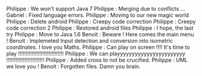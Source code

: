 ﻿Philippe : We won't support Java 7
Philippe : Merging due to conflicts ...
Gabriel : Fixed language errors.
Philippe : Moving to our new magic world
Philippe : Delete android
Philippe : Creepy code correction
Philippe : Creepy code correction 2
Philippe : Restored android files
Philippe : I hope, the last try
Philippe : Move to Java 1.6
Benoit : Beware ! Here comes the main menu !
Benoit : Implemeted Input detection and conversion into isometric coordinates. I love you Maths.
Philippe : Can play on screen !!!! It's time to play !!!!!!!!!!!!!!!!!!!!!!!!!!!!!!
Philippe : We can playyyyyyyyyyyyyyyyyyyyyyy !!!!!!!!!!!!!!!!!!!!!!!!!
Philippe : Added cross to not be crucified.
Philippe : UML we love you !
Benoit : Forgotten files. Damn you brain.